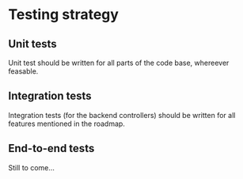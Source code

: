 # Testing strategy
## Unit tests
Unit test should be written for all parts of the code base, whereever feasable. 

## Integration tests
Integration tests (for the backend controllers) should be written for all features mentioned in the roadmap.

## End-to-end tests
Still to come...